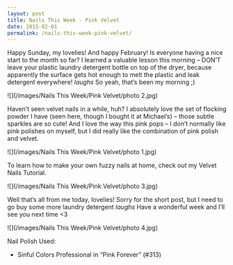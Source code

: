 ```yaml
---
layout: post
title: Nails This Week - Pink Velvet
date: 2015-02-01
permalink: /nails-this-week-pink-velvet/
---
```


Happy Sunday, my lovelies! And happy February! Is everyone having a nice start to the month so far? I learned a valuable lesson this morning – DON’T leave your plastic laundry detergent bottle on top of the dryer, because apparently the surface gets hot enough to melt the plastic and leak detergent everywhere! *laughs* So yeah, that’s been my morning ;)

![](/images/Nails This Week/Pink Velvet/photo 2.jpg)

Haven’t seen velvet nails in a while, huh? I absolutely love the set of flocking powder I have (seen here, though I bought it at Michael’s) – those subtle sparkles are so cute! And I love the way this pink pops – I don’t normally like pink polishes on myself, but I did really like the combination of pink polish and velvet.

![](/images/Nails This Week/Pink Velvet/photo 1.jpg)

To learn how to make your own fuzzy nails at home, check out my Velvet Nails Tutorial.

![](/images/Nails This Week/Pink Velvet/photo 3.jpg)

Well that’s all from me today, lovelies! Sorry for the short post, but I need to go buy some more laundry detergent *laughs* Have a wonderful week and I’ll see you next time <3

![](/images/Nails This Week/Pink Velvet/photo 4.jpg)

Nail Polish Used:

- Sinful Colors Professional in “Pink Forever” (#313)